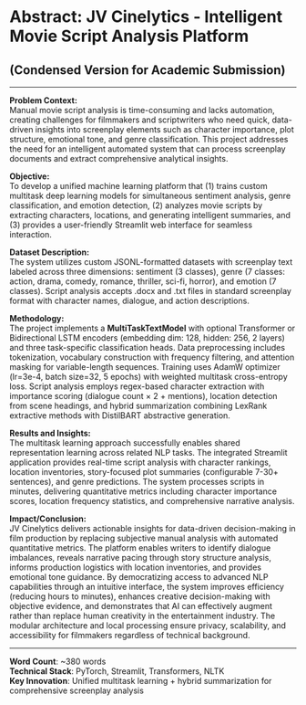 # Abstract: JV Cinelytics - Intelligent Movie Script Analysis Platform
## (Condensed Version for Academic Submission)

---

**Problem Context:**  
Manual movie script analysis is time-consuming and lacks automation, creating challenges for filmmakers and scriptwriters who need quick, data-driven insights into screenplay elements such as character importance, plot structure, emotional tone, and genre classification. This project addresses the need for an intelligent automated system that can process screenplay documents and extract comprehensive analytical insights.

**Objective:**  
To develop a unified machine learning platform that (1) trains custom multitask deep learning models for simultaneous sentiment analysis, genre classification, and emotion detection, (2) analyzes movie scripts by extracting characters, locations, and generating intelligent summaries, and (3) provides a user-friendly Streamlit web interface for seamless interaction.

**Dataset Description:**  
The system utilizes custom JSONL-formatted datasets with screenplay text labeled across three dimensions: sentiment (3 classes), genre (7 classes: action, drama, comedy, romance, thriller, sci-fi, horror), and emotion (7 classes). Script analysis accepts .docx and .txt files in standard screenplay format with character names, dialogue, and action descriptions.

**Methodology:**  
The project implements a **MultiTaskTextModel** with optional Transformer or Bidirectional LSTM encoders (embedding dim: 128, hidden: 256, 2 layers) and three task-specific classification heads. Data preprocessing includes tokenization, vocabulary construction with frequency filtering, and attention masking for variable-length sequences. Training uses AdamW optimizer (lr=3e-4, batch size=32, 5 epochs) with weighted multitask cross-entropy loss. Script analysis employs regex-based character extraction with importance scoring (dialogue count × 2 + mentions), location detection from scene headings, and hybrid summarization combining LexRank extractive methods with DistilBART abstractive generation.

**Results and Insights:**  
The multitask learning approach successfully enables shared representation learning across related NLP tasks. The integrated Streamlit application provides real-time script analysis with character rankings, location inventories, story-focused plot summaries (configurable 7-30+ sentences), and genre predictions. The system processes scripts in minutes, delivering quantitative metrics including character importance scores, location frequency statistics, and comprehensive narrative analysis.

**Impact/Conclusion:**  
JV Cinelytics delivers actionable insights for data-driven decision-making in film production by replacing subjective manual analysis with automated quantitative metrics. The platform enables writers to identify dialogue imbalances, reveals narrative pacing through story structure analysis, informs production logistics with location inventories, and provides emotional tone guidance. By democratizing access to advanced NLP capabilities through an intuitive interface, the system improves efficiency (reducing hours to minutes), enhances creative decision-making with objective evidence, and demonstrates that AI can effectively augment rather than replace human creativity in the entertainment industry. The modular architecture and local processing ensure privacy, scalability, and accessibility for filmmakers regardless of technical background.

---

**Word Count**: ~380 words  
**Technical Stack**: PyTorch, Streamlit, Transformers, NLTK  
**Key Innovation**: Unified multitask learning + hybrid summarization for comprehensive screenplay analysis
